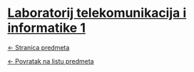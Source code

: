 # [Laboratorij telekomunikacija i informatike 1](https://www.github.com/studosi-fer/LABTI1)
[<- Stranica predmeta](https://www.fer.unizg.hr/predmet/lti1)

[<- Povratak na listu predmeta](https://www.github.com/studosi/FER)